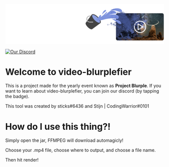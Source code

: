 ![Video Blurplefier](docs/images/logo.png)

[![Our Discord](https://res.cloudinary.com/practicaldev/image/fetch/s--kDil9AKc--/c_limit%2Cf_auto%2Cfl_progressive%2Cq_auto%2Cw_880/https://img.shields.io/badge/Discord-7289DA%3Fstyle%3Dfor-the-badge%26logo%3Ddiscord%26logoColor%3Dwhite)](https://discord.gg/8vSHquHyw6)

# Welcome to video-blurplefier

This is a project made for the yearly event known as **Project Blurple**. If you want to learn about video-blurplefier,
you can join our discord (by tapping the badge).

This tool was created by sticks#6436 and Stijn | CodingWarrior#0101

# How do I use this thing?!

Simply open the jar, FFMPEG will download automagicly!

Choose your .mp4 file, choose where to output, and choose a file name.

Then hit render!
